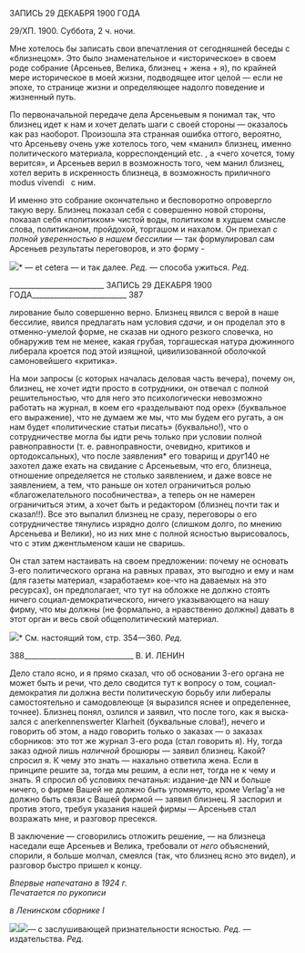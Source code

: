 ЗАПИСЬ 29 ДЕКАБРЯ 1900 ГОДА

29/ХП. 1900. Суббота, 2 ч. ночи.

Мне хотелось бы записать свои впечатления от сегодняшней беседы с «близнецом». Это было знаменательное и «историческое» в своем роде собрание (Арсеньев, Велика, близнец + жена + я), по крайней мере историческое в моей жизни, подводящее итог це­лой — если не эпохе, то странице жизни и определяющее надолго поведение и жизнен­ный путь.

По первоначальной передаче дела Арсеньевым я понимал так, что близнец идет к нам и хочет делать шаги с своей стороны — оказалось как раз наоборот. Произошла эта странная ошибка оттого, вероятно, что Арсеньеву очень уже хотелось того, чем «ма­нил» близнец, именно политического материала, корреспонденций etc. , а «чего хочет­ся, тому верится», и Арсеньев верил в возможность того, чем манил близнец, хотел ве­рить в искренность близнеца, в возможность приличного modus vivendi   с ним.

И именно это собрание окончательно и бесповоротно опровергло такую веру. Близ­нец показал себя с совершенно новой стороны, показал себя «политиком» чистой воды, политиком в худшем смысле слова, политиканом, пройдохой, торгашом и нахалом. Он приехал _с полной уверенностью в нашем бессилии_ — так формулировал сам Арсеньев результаты переговоров, и это форму -

![](file:///C:/Users/bot32/AppData/Local/Temp/msohtmlclip1/01/clip_image001.png)* — et cetera — и так далее. _Ред._ — способа ужиться. _Ред._

  

__________________________ ЗАПИСЬ 29 ДЕКАБРЯ 1900 ГОДА__________________________ 387

лирование было совершенно верно. Близнец явился с верой в наше бессилие, явился предлагать нам условия _сдачи,_ и он проделал это в отменно-умелой форме, не сказав ни одного резкого словечка, но обнаружив тем не менее, какая грубая, торгашеская натура дюжинного либерала кроется под этой изящной, цивилизованной оболочкой самоно­вейшего «критика».

На мои запросы (с которых началась деловая часть вечера), почему он, близнец, не хочет идти просто в сотрудники, он отвечал с полной решительностью, что для него это психологически невозможно работать на журнал, в коем его «разделывают под орех» (буквальное его выражение), что не думаем же мы, что мы будем его ругать, а он нам будет «политические статьи писать» (буквально!), что о сотрудничестве могла бы идти речь только при условии полной равноправности (т. е. равноправности, очевидно, кри­тиков и ортодоксальных), что после заявления* его товарищ и друг140 не захотел даже ехать на свидание с Арсеньевым, что его, близнеца, отношение определяется не столь­ко заявлением, и даже вовсе не заявлением, а тем, что раньше он хотел ограничиться ролью «благожелательного пособничества», а теперь он не намерен ограничиться этим, а хочет быть и редактором (близнец почти так и сказал!!). Все это выпалил близнец не сразу, переговоры о его сотрудничестве тянулись изрядно долго (слишком долго, по мнению Арсеньева и Велики), но из них мне с полной ясностью вырисовалось, что с этим джентльменом каши не сваришь.

Он стал затем настаивать на своем предложении: почему не основать 3-его полити­ческого органа на равных правах, это выгодно и ему и нам (для газеты материал, «зара­ботаем» кое-что на даваемых на это ресурсах), он предполагает, что тут на обложке не должно стоять ничего социал-демократического, ничего указывающего на нашу фирму, что мы должны (не формально, а нравственно должны) давать в этот орган и весь свой общеполитический материал.

![](file:///C:/Users/bot32/AppData/Local/Temp/msohtmlclip1/01/clip_image002.png)* См. настоящий том, стр. 354—360. _Ред._

  

388______________________________ В. И. ЛЕНИН

Дело стало ясно, и я прямо сказал, что об основании 3-его органа не может быть и речи, что дело сводится тут к вопросу о том, социал-демократия ли должна вести поли­тическую борьбу или либералы самостоятельно и самодовлеюще (я выразился яснее и определеннее, точнее). Близнец понял, озлился и заявил, что после того, как я выска­зался с anerkennenswerter Klarheit (буквальные слова!), нечего и говорить об этом, а надо говорить только о заказах — о заказах сборников: это тот же журнал 3-его рода (стал говорить я). Ну, тогда заказ одной лишь _наличной_ брошюры — заявил близнец. Какой? спросил я. К чему это знать — нахально ответила жена. Если в принципе реши­те за, тогда мы решим, а если нет, тогда не к чему и знать. Я спросил об условиях печа­танья: издание-де NN и больше ничего, о фирме Вашей не должно быть упомянуто, кроме Verlag'a не должно быть связи с Вашей фирмой — заявил близнец. Я заспорил и против этого, требуя указания нашей фирмы — Арсеньев стал возражать мне, и раз­говор пресекся.

В заключение — сговорились отложить решение, — на близнеца наседали еще Ар­сеньев и Велика, требовали от _него_ объяснений, спорили, я больше молчал, смеялся (так, что близнец ясно это видел), и разговор быстро пришел к концу.

_Впервые напечатано в 1924 г.                                                         Печатается по рукописи_

_в Ленинском сборнике_ _I_

![](file:///C:/Users/bot32/AppData/Local/Temp/msohtmlclip1/01/clip_image003.png)![](file:///C:/Users/bot32/AppData/Local/Temp/msohtmlclip1/01/clip_image001.png)— с заслушивающей признательности ясностью. _Ред._ — издательства. _Ред._
